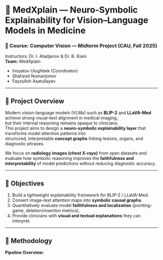 # 🧩 MedXplain — Neuro-Symbolic Explainability for Vision–Language Models in Medicine

### 📘 Course: Computer Vision — Midterm Project (CAU, Fall 2025)
Instructors: Dr. I. Atadjanov & Dr. B. Kiani  
**Team:** MedXplain  
- Inoyatov Ulughbek (Coordinator)  
- Shahzod Numanjonov  
- Fayzulloh Asatullayev  

---

## 🧠 Project Overview
Modern vision–language models (VLMs) such as **BLIP-2** and **LLaVA-Med** achieve strong visual–text alignment in medical imaging,  
but their internal reasoning remains opaque to clinicians.  
This project aims to design a **neuro-symbolic explainability layer** that transforms model attention patterns into  
structured, interpretable **concept graphs** linking lesions, organs, and diagnostic phrases.

We focus on **radiology images (chest X-rays)** from open datasets and evaluate how symbolic reasoning improves the **faithfulness and interpretability** of model predictions without reducing diagnostic accuracy.

---

## 🎯 Objectives
1. Build a lightweight explainability framework for BLIP-2 / LLaVA-Med.  
2. Convert image–text attention maps into **symbolic causal graphs**.  
3. Quantitatively evaluate model **faithfulness and localization** (pointing-game, deletion/insertion metrics).  
4. Provide clinicians with **visual and textual explanations** they can interpret.

---

## 🧩 Methodology

**Pipeline Overview:**

